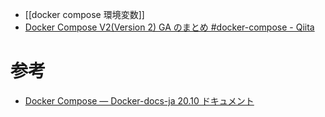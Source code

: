 - [[docker compose 環境変数]]
- [Docker Compose V2(Version 2) GA のまとめ #docker-compose - Qiita](https://qiita.com/zembutsu/items/d82b2ae1a511ebd6a350)


# 参考
- [Docker Compose — Docker-docs-ja 20.10 ドキュメント](https://docs.docker.jp/compose/toc.html)